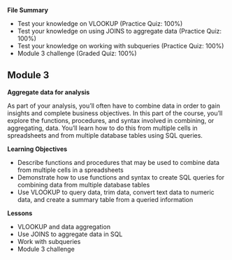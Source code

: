 **File Summary**
- Test your knowledge on VLOOKUP (Practice Quiz: 100%)
- Test your knowledge on using JOINS to aggregate data (Practice Quiz: 100%)
- Test your knowledge on working with subqueries (Practice Quiz: 100%)
- Module 3 challenge (Graded Quiz: 100%)

## Module 3

**Aggregate data for analysis**

As part of your analysis, you’ll often have to combine data in order to gain insights and complete business objectives. In this part of the course, you’ll explore the functions, procedures, and syntax involved in combining, or aggregating, data. You’ll learn how to do this from multiple cells in spreadsheets and from multiple database tables using SQL queries.

**Learning Objectives**
- Describe functions and procedures that may be used to combine data from multiple cells in a spreadsheets
- Demonstrate how to use functions and syntax to create SQL queries for combining data from multiple database tables
- Use VLOOKUP to query data, trim data, convert text data to numeric data, and create a summary table from a queried information

**Lessons**
- VLOOKUP and data aggregation
- Use JOINS to aggregate data in SQL
- Work with subqueries
- Module 3 challenge
